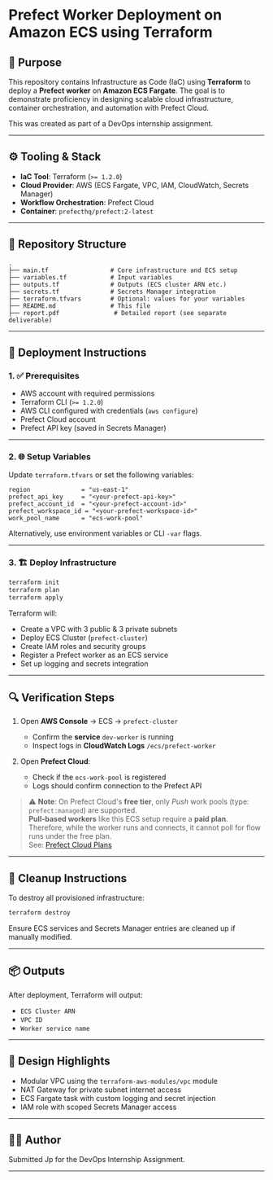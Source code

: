 # Prefect Worker Deployment on Amazon ECS using Terraform

## 📌 Purpose

This repository contains Infrastructure as Code (IaC) using **Terraform** to deploy a **Prefect worker** on **Amazon ECS Fargate**. The goal is to demonstrate proficiency in designing scalable cloud infrastructure, container orchestration, and automation with Prefect Cloud.

This was created as part of a DevOps internship assignment.

---

## ⚙️ Tooling & Stack

- **IaC Tool**: Terraform (`>= 1.2.0`)
- **Cloud Provider**: AWS (ECS Fargate, VPC, IAM, CloudWatch, Secrets Manager)
- **Workflow Orchestration**: Prefect Cloud
- **Container**: `prefecthq/prefect:2-latest`

---

## 📁 Repository Structure

```
.
├── main.tf                 # Core infrastructure and ECS setup
├── variables.tf            # Input variables
├── outputs.tf              # Outputs (ECS cluster ARN etc.)
├── secrets.tf              # Secrets Manager integration
├── terraform.tfvars        # Optional: values for your variables
├── README.md               # This file
├── report.pdf               # Detailed report (see separate deliverable)
```

---

## 🚀 Deployment Instructions

### 1. ✅ Prerequisites

- AWS account with required permissions
- Terraform CLI (`>= 1.2.0`)
- AWS CLI configured with credentials (`aws configure`)
- Prefect Cloud account
- Prefect API key (saved in Secrets Manager)

---

### 2. 🌐 Setup Variables

Update `terraform.tfvars` or set the following variables:

```hcl
region              = "us-east-1"
prefect_api_key     = "<your-prefect-api-key>"
prefect_account_id  = "<your-prefect-account-id>"
prefect_workspace_id = "<your-prefect-workspace-id>"
work_pool_name      = "ecs-work-pool"
```

Alternatively, use environment variables or CLI `-var` flags.

---

### 3. 🏗 Deploy Infrastructure

```bash
terraform init
terraform plan
terraform apply
```

Terraform will:
- Create a VPC with 3 public & 3 private subnets
- Deploy ECS Cluster (`prefect-cluster`)
- Create IAM roles and security groups
- Register a Prefect worker as an ECS service
- Set up logging and secrets integration

---

## 🔍 Verification Steps

1. Open **AWS Console** → ECS → `prefect-cluster`
   - Confirm the **service** `dev-worker` is running
   - Inspect logs in **CloudWatch Logs** `/ecs/prefect-worker`

2. Open **Prefect Cloud**:
   - Check if the `ecs-work-pool` is registered
   - Logs should confirm connection to the Prefect API

> ⚠️ **Note**: On Prefect Cloud's **free tier**, only *Push* work pools (type: `prefect:managed`) are supported.  
> **Pull-based workers** like this ECS setup require a **paid plan**.  
> Therefore, while the worker runs and connects, it cannot poll for flow runs under the free plan.  
> See: [Prefect Cloud Plans](https://www.prefect.io/pricing)

---

## 🧹 Cleanup Instructions

To destroy all provisioned infrastructure:

```bash
terraform destroy
```

Ensure ECS services and Secrets Manager entries are cleaned up if manually modified.

---

## 📦 Outputs

After deployment, Terraform will output:

- `ECS Cluster ARN`
- `VPC ID`
- `Worker service name`

---

## 🧠 Design Highlights

- Modular VPC using the `terraform-aws-modules/vpc` module
- NAT Gateway for private subnet internet access
- ECS Fargate task with custom logging and secret injection
- IAM role with scoped Secrets Manager access
---

## 🧑‍💻 Author

Submitted Jp for the DevOps Internship Assignment.

---
